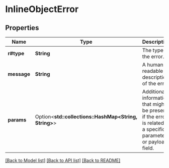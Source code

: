# InlineObjectError

## Properties

Name | Type | Description | Notes
------------ | ------------- | ------------- | -------------
**r#type** | **String** | The type of the error. | 
**message** | **String** | A human-readable description of the error. | 
**params** | Option<**std::collections::HashMap<String, String>**> | Additional information that might be present if the error is related to a specific parameter or payload field. | [optional]

[[Back to Model list]](../README.md#documentation-for-models) [[Back to API list]](../README.md#documentation-for-api-endpoints) [[Back to README]](../README.md)


